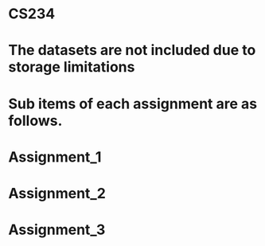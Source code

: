 # CS234
# The datasets are not included due to storage limitations
# Sub items of each assignment are as follows.
# Assignment_1


# Assignment_2


# Assignment_3
